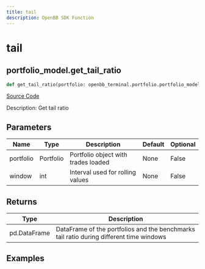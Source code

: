 ```yaml
---
title: tail
description: OpenBB SDK Function
---
```


# tail

## portfolio_model.get_tail_ratio

```python title='openbb_terminal/portfolio/portfolio_model.py'
def get_tail_ratio(portfolio: openbb_terminal.portfolio.portfolio_model.PortfolioModel, window: int) -> None:
```
[Source Code](https://github.com/OpenBB-finance/OpenBBTerminal/tree/main/openbb_terminal/portfolio/portfolio_model.py#L1171)

Description: Get tail ratio

## Parameters

| Name | Type | Description | Default | Optional |
| ---- | ---- | ----------- | ------- | -------- |
| portfolio | Portfolio | Portfolio object with trades loaded | None | False |
| window | int | Interval used for rolling values | None | False |

## Returns

| Type | Description |
| ---- | ----------- |
| pd.DataFrame | DataFrame of the portfolios and the benchmarks tail ratio during different time windows |

## Examples

